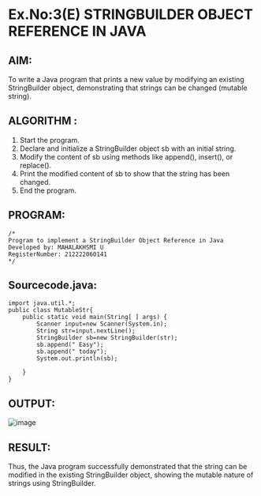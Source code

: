 # Ex.No:3(E)  STRINGBUILDER OBJECT REFERENCE IN JAVA

## AIM:
To write a Java program that prints a new value by modifying an existing StringBuilder object, demonstrating that strings can be changed (mutable string).

## ALGORITHM :
1.	Start the program.
2.	Declare and initialize a StringBuilder object sb with an initial string.
3.	Modify the content of sb using methods like append(), insert(), or replace().
4.	Print the modified content of sb to show that the string has been changed.
5.	End the program.

## PROGRAM:
 ```
/*
Program to implement a StringBuilder Object Reference in Java
Developed by: MAHALAKHSMI U
RegisterNumber: 212222060141
*/
```

## Sourcecode.java:
```
import java.util.*;
public class MutableStr{ 
    public static void main(String[ ] args) {
        Scanner input=new Scanner(System.in);
        String str=input.nextLine();
        StringBuilder sb=new StringBuilder(str);
        sb.append(" Easy");
        sb.append(" today");
        System.out.println(sb); 
        
    } 
}
```

## OUTPUT:

![image](https://github.com/user-attachments/assets/54343179-9be1-4ab9-9e95-02904e0b9576)

## RESULT:
Thus, the Java program successfully demonstrated that the string can be modified in the existing StringBuilder object, showing the mutable nature of strings using StringBuilder.

